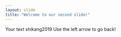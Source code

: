 ```yaml
---
layout: slide
title: "Welcome to our second slide!"
---
```

Your text shikang2019
Use the left arrow to go back!
